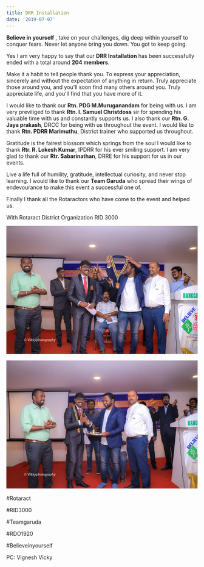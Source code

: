 ```yaml
---
title: DRR Installation
date: '2019-07-07'
---
```

**Believe in yourself** , take on your challenges, dig deep within yourself to conquer fears. Never let anyone bring you down. You got to keep going.



Yes I am very happy to say that our **DRR Installation** has been successfully ended with a total around **204 members**.



Make it a habit to tell people thank you. To express your appreciation, sincerely and without the expectation of anything in return. Truly appreciate those around you, and you'll soon find many others around you. Truly appreciate life, and you'll find that you have more of it. 

I would like to thank our **Rtn. PDG M.Muruganandam** for being with us. I am very previliged to thank **Rtn. I. Samuel Christdoss** sir for spending his valuable time with us and constantly supports us. I also thank our **Rtn. G. Jaya prakash**, DRCC for being with us throughout the event. I would like to thank **Rtn. PDRR Marimuthu**, District trainer who supported us throughout.

Gratitude is the fairest blossom which springs from the soul I would like to thank **Rtr. R. Lokesh Kumar**, IPDRR for his ever smiling support. I am very glad to thank our **Rtr. Sabarinathan**, DRRE for his support for us in our events.



Live a life full of humility, gratitude, intellectual curiosity, and never stop learning. I would like to thank our **Team Garuda** who spread their wings of endevourance to make this event a successful one of.

Finally I thank all the Rotaractors who have come to the event and helped us.



With Rotaract District Organization RID 3000



![](/assets/images/announcement_posts/drrinst2.jpeg)

![](/assets/images/announcement_posts/drrinst.jpeg)

\#Rotaract 

\#RID3000

\#Teamgaruda 

\#RDO1920

\#Believeinyourself



PC: Vignesh Vicky
